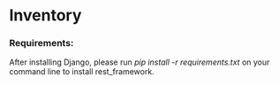 # Inventory


### Requirements:
After installing Django, please run *pip install -r requirements.txt* on your command line to install rest_framework.


